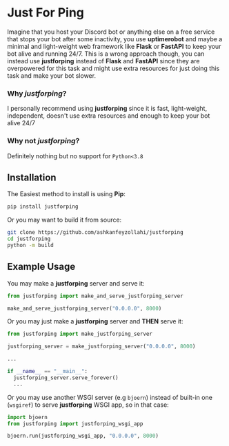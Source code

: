 # Just For Ping

Imagine that you host your Discord bot or anything else on a free service that stops your bot after some inactivity, you use **uptimerobot** and maybe a minimal and light-weight web framework like **Flask** or **FastAPI** to keep your bot alive and running 24/7. This is a wrong approach though, you can instead use **justforping** instead of **Flask** and **FastAPI** since they are overpowered for this task and might use extra resources for just doing this task and make your bot slower.

### Why *justforping*?

I personally recommend using **justforping** since it is fast, light-weight, independent, doesn't use extra resources and enough to keep your bot alive 24/7

### Why not *justforping*?

Definitely nothing but no support for `Python<3.8`

## Installation

The Easiest method to install is using **Pip**:

```bash
pip install justforping
```

Or you may want to build it from source:

```bash
git clone https://github.com/ashkanfeyzollahi/justforping
cd justforping
python -m build
```

## Example Usage

You may make a **justforping** server and serve it:

```python
from justforping import make_and_serve_justforping_server

make_and_serve_justforping_server("0.0.0.0", 8000)
```

Or you may just make a **justforping** server and **THEN** serve it:

```python
from justforping import make_justforping_server

justforping_server = make_justforping_server("0.0.0.0", 8000)

...

if __name__ == "__main__":
  justforping_server.serve_forever()
  ...
```

Or you may use another WSGI server (e.g `bjoern`) instead of built-in one (`wsgiref`) to serve **justforping** WSGI app, so in that case:

```python
import bjoern
from justforping import justforping_wsgi_app

bjoern.run(justforping_wsgi_app, "0.0.0.0", 8000)
```

